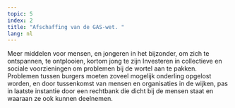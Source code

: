 ```yaml
---
topic: 5
index: 2
title: "Afschaffing van de GAS-wet. "
lang: nl
---
```

Meer middelen voor mensen, en jongeren in het bijzonder, om zich te
ontspannen, te ontplooien, kortom jong te zijn
Investeren in collectieve en sociale voorzieningen om problemen bij de wortel
aan te pakken.
Problemen tussen burgers moeten zoveel mogelijk onderling opgelost worden, en
door tussenkomst van mensen en organisaties in de wijken, pas in laatste
instantie door een rechtbank die dicht bij de mensen staat en waaraan ze ook
kunnen deelnemen.
